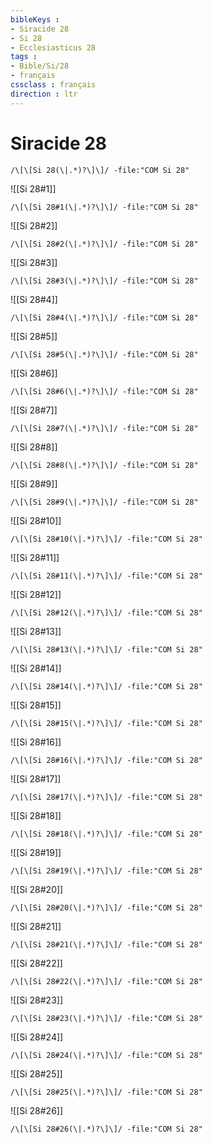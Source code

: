 ```yaml
---
bibleKeys : 
- Siracide 28
- Si 28
- Ecclesiasticus 28
tags : 
- Bible/Si/28
- français
cssclass : français
direction : ltr
---
```


# Siracide 28

```query
/\[\[Si 28(\|.*)?\]\]/ -file:"COM Si 28"
```



![[Si 28#1]]

```query
/\[\[Si 28#1(\|.*)?\]\]/ -file:"COM Si 28"
```

![[Si 28#2]]

```query
/\[\[Si 28#2(\|.*)?\]\]/ -file:"COM Si 28"
```

![[Si 28#3]]

```query
/\[\[Si 28#3(\|.*)?\]\]/ -file:"COM Si 28"
```

![[Si 28#4]]

```query
/\[\[Si 28#4(\|.*)?\]\]/ -file:"COM Si 28"
```

![[Si 28#5]]

```query
/\[\[Si 28#5(\|.*)?\]\]/ -file:"COM Si 28"
```

![[Si 28#6]]

```query
/\[\[Si 28#6(\|.*)?\]\]/ -file:"COM Si 28"
```

![[Si 28#7]]

```query
/\[\[Si 28#7(\|.*)?\]\]/ -file:"COM Si 28"
```

![[Si 28#8]]

```query
/\[\[Si 28#8(\|.*)?\]\]/ -file:"COM Si 28"
```

![[Si 28#9]]

```query
/\[\[Si 28#9(\|.*)?\]\]/ -file:"COM Si 28"
```

![[Si 28#10]]

```query
/\[\[Si 28#10(\|.*)?\]\]/ -file:"COM Si 28"
```

![[Si 28#11]]

```query
/\[\[Si 28#11(\|.*)?\]\]/ -file:"COM Si 28"
```

![[Si 28#12]]

```query
/\[\[Si 28#12(\|.*)?\]\]/ -file:"COM Si 28"
```

![[Si 28#13]]

```query
/\[\[Si 28#13(\|.*)?\]\]/ -file:"COM Si 28"
```

![[Si 28#14]]

```query
/\[\[Si 28#14(\|.*)?\]\]/ -file:"COM Si 28"
```

![[Si 28#15]]

```query
/\[\[Si 28#15(\|.*)?\]\]/ -file:"COM Si 28"
```

![[Si 28#16]]

```query
/\[\[Si 28#16(\|.*)?\]\]/ -file:"COM Si 28"
```

![[Si 28#17]]

```query
/\[\[Si 28#17(\|.*)?\]\]/ -file:"COM Si 28"
```

![[Si 28#18]]

```query
/\[\[Si 28#18(\|.*)?\]\]/ -file:"COM Si 28"
```

![[Si 28#19]]

```query
/\[\[Si 28#19(\|.*)?\]\]/ -file:"COM Si 28"
```

![[Si 28#20]]

```query
/\[\[Si 28#20(\|.*)?\]\]/ -file:"COM Si 28"
```

![[Si 28#21]]

```query
/\[\[Si 28#21(\|.*)?\]\]/ -file:"COM Si 28"
```

![[Si 28#22]]

```query
/\[\[Si 28#22(\|.*)?\]\]/ -file:"COM Si 28"
```

![[Si 28#23]]

```query
/\[\[Si 28#23(\|.*)?\]\]/ -file:"COM Si 28"
```

![[Si 28#24]]

```query
/\[\[Si 28#24(\|.*)?\]\]/ -file:"COM Si 28"
```

![[Si 28#25]]

```query
/\[\[Si 28#25(\|.*)?\]\]/ -file:"COM Si 28"
```

![[Si 28#26]]

```query
/\[\[Si 28#26(\|.*)?\]\]/ -file:"COM Si 28"
```

